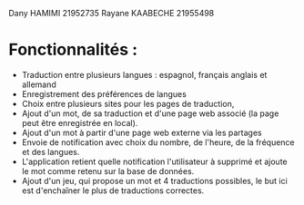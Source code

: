 Dany HAMIMI 21952735
Rayane KAABECHE 21955498

# Fonctionnalités : 

- Traduction entre plusieurs langues : espagnol, français anglais et allemand
- Enregistrement des préférences de langues
- Choix entre plusieurs sites pour les pages de traduction, 
- Ajout d'un mot, de sa traduction et d'une page web associé (la page peut être enregistrée en local).
- Ajout d'un mot à partir d'une page web externe via les partages
- Envoie de notification avec choix du nombre, de l'heure, de la fréquence et des langues. 
- L'application retient quelle notification l'utilisateur à supprimé et ajoute le mot comme retenu sur la base de données.
- Ajout d'un jeu, qui propose un mot et 4 traductions possibles, le but ici est d'enchaîner le plus de traductions correctes.